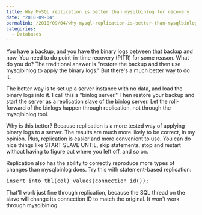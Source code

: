 ```yaml
---
title: Why MySQL replication is better than mysqlbinlog for recovery
date: "2010-09-04"
permalink: /2010/09/04/why-mysql-replication-is-better-than-mysqlbinlog-for-recovery/
categories:
  - Databases
---
```

You have a backup, and you have the binary logs between that backup and now. You need to do point-in-time recovery (PITR) for some reason. What do you do? The traditional answer is "restore the backup and then use mysqlbinlog to apply the binary logs." But there's a much better way to do it.

The better way is to set up a server instance with no data, and load the binary logs into it. I call this a "binlog server." Then restore your backup and start the server as a replication slave of the binlog server. Let the roll-forward of the binlogs happen through replication, not through the mysqlbinlog tool.

Why is this better? Because replication is a more tested way of applying binary logs to a server. The results are much more likely to be correct, in my opinion. Plus, replication is easier and more convenient to use. You can do nice things like START SLAVE UNTIL, skip statements, stop and restart without having to figure out where you left off, and so on.

Replication also has the ability to correctly reproduce more types of changes than mysqlbinlog does. Try this with statement-based replication:

<pre>insert into tbl(col) values(connection_id());</pre>

That'll work just fine through replication, because the SQL thread on the slave will change its connection ID to match the original. It won't work through mysqlbinlog.
